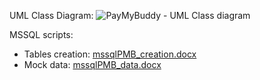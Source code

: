 UML Class Diagram: ![PayMyBuddy - UML Class diagram](https://user-images.githubusercontent.com/73825553/200350022-d97823be-9d3a-485b-8cf2-e5ff7589cb71.jpeg)

MSSQL scripts:
- Tables creation: [mssqlPMB_creation.docx](https://github.com/artificialideas/PayMyBuddy/files/10085403/mssqlPMB_creation.docx)
- Mock data: [mssqlPMB_data.docx](https://github.com/artificialideas/PayMyBuddy/files/10085405/mssqlPMB_data.docx)
